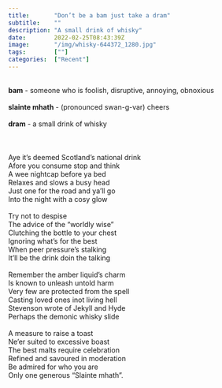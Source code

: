 ```yaml
---
title:       "Don’t be a bam just take a dram"
subtitle:    ""
description: "A small drink of whisky"
date:        2022-02-25T08:43:39Z
image:       "/img/whisky-644372_1280.jpg"
tags:        [""]
categories:  ["Recent"]
---
```

<br>**bam** - someone who is foolish, disruptive, annoying, obnoxious
<br>
<br>**slainte mhath** - (pronounced swan-g-var) cheers
<br>
<br>**dram** - a small drink of whisky
<br>
<br>
<br>
<br>Aye it’s deemed Scotland’s national drink
<br>Afore you consume stop and think
<br>A wee nightcap before ya bed
<br>Relaxes and slows a busy head
<br>Just one for the road and ya’ll go
<br>Into the night with a cosy glow
<br>
<br>Try not to despise
<br>The advice of the “worldly wise”
<br>Clutching the bottle to your chest
<br>Ignoring what’s for the best
<br>When peer pressure’s stalking
<br>It’ll be the drink doin the talking
<br>
<br>Remember the amber liquid’s charm
<br>Is known to unleash untold harm
<br>Very few are protected from the spell
<br>Casting loved ones inot living hell
<br>Stevenson wrote of Jekyll and Hyde
<br>Perhaps the demonic whisky slide
<br>
<br>A measure to raise a toast
<br>Ne’er suited to excessive boast
<br>The best malts require celebration
<br>Refined and savoured in moderation
<br>Be admired for who you are
<br>Only one generous “Slainte mhath”.
